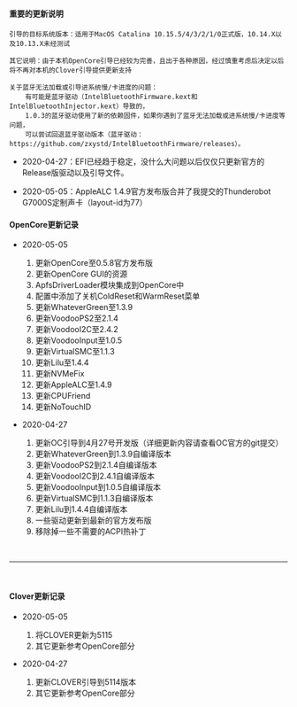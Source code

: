 #### 重要的更新说明
```
引导的目标系统版本：适用于MacOS Catalina 10.15.5/4/3/2/1/0正式版，10.14.X以及10.13.X未经测试

其它说明：由于本机OpenCore引导已经较为完善，且出于各种原因，经过慎重考虑后决定以后将不再对本机的Clover引导提供更新支持

关于蓝牙无法加载或引导进系统慢/卡进度的问题：
    有可能是蓝牙驱动（IntelBluetoothFirmware.kext和IntelBluetoothInjector.kext）导致的，
    1.0.3的蓝牙驱动使用了新的依赖固件，如果你遇到了蓝牙无法加载或进系统慢/卡进度等问题，
    可以尝试回退蓝牙驱动版本（蓝牙驱动：https://github.com/zxystd/IntelBluetoothFirmware/releases）。
```
- 2020-04-27：EFI已经趋于稳定，没什么大问题以后仅仅只更新官方的Release版驱动以及引导文件。

- 2020-05-05：AppleALC 1.4.9官方发布版合并了我提交的Thunderobot G7000S定制声卡（layout-id为77）

#### OpenCore更新记录

- 2020-05-05

    1. 更新OpenCore至0.5.8官方发布版
    2. 更新OpenCore GUI的资源
    3. ApfsDriverLoader模块集成到OpenCore中
    4. 配置中添加了关机ColdReset和WarmReset菜单
    5. 更新WhateverGreen至1.3.9
    6. 更新VoodooPS2至2.1.4
    7. 更新VoodooI2C至2.4.2
    8. 更新VoodooInput至1.0.5
    9. 更新VirtualSMC至1.1.3
    10. 更新Lilu至1.4.4
    11. 更新NVMeFix
    12. 更新AppleALC至1.4.9
    13. 更新CPUFriend
    14. 更新NoTouchID

- 2020-04-27

    1. 更新OC引导到4月27号开发版（详细更新内容请查看OC官方的git提交）
    2. 更新WhateverGreen到1.3.9自编译版本
    3. 更新VoodooPS2到2.1.4自编译版本
    4. 更新VoodooI2C到2.4.1自编译版本
    5. 更新VoodooInput到1.0.5自编译版本
    6. 更新VirtualSMC到1.1.3自编译版本
    7. 更新Lilu到1.4.4自编译版本
    8. 一些驱动更新到最新的官方发布版
    9. 移除掉一些不需要的ACPI热补丁

</br>

------------

</br>

#### Clover更新记录

- 2020-05-05

    1. 将CLOVER更新为5115
    2. 其它更新参考OpenCore部分

- 2020-04-27

    1. 更新CLOVER引导到5114版本
    2. 其它更新参考OpenCore部分
